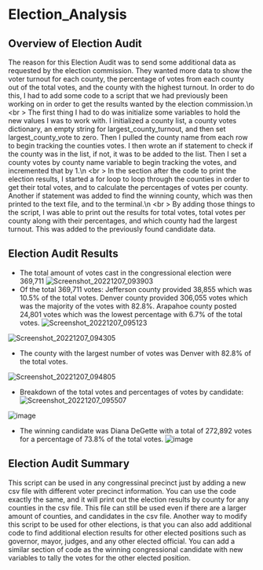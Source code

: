 # Election_Analysis
## Overview of Election Audit
The reason for this Election Audit was to send some additional data as requested by the election commission.  They wanted more data to show the voter turnout for each county, the percentage of votes from each county out of the total votes, and the county with the highest turnout.  In order to do this, I had to add some code to a script that we had previously been working on in order to get the results wanted by the election commission.\n
<br \>
The first thing I had to do was initialize some variables to hold the new values I was to work with.  I initialized a county list, a county votes dictionary, an empty string for largest_county_turnout, and then set largest_county_vote to zero.  Then I pulled the county name from each row to begin tracking the counties votes.  I then wrote an if statement to check if the county was in the list, if not, it was to be added to the list.  Then I set a county votes by county name variable to begin tracking the votes, and incremented that by 1.\n
<br \>
In the section after the code to print the election results, I started a for loop to loop through the counties in order to get their total votes, and to calculate the percentages of votes per county.  Another if statement was added to find the winning county, which was then printed to the text file, and to the terminal.\n
<br \>
By adding those things to the script, I was able to print out the results for total votes, total votes per county along with their percentages, and which county had the largest turnout.  This was added to the previously found candidate data.

## Election Audit Results
* The total amount of votes cast in the congressional election were 369,711
![Screenshot_20221207_093903](https://user-images.githubusercontent.com/45715246/206208241-81895bdc-0a05-4bbf-a76f-dea15a9cb582.png)
* Of the total 369,711 votes: Jefferson county provided 38,855 which was 10.5% of the total votes.  Denver county provided 306,055 votes which was the majority of the votes with 82.8%.  Arapahoe county posted 24,801 votes which was the lowest percentage with 6.7% of the total votes.
![Screenshot_20221207_095123](https://user-images.githubusercontent.com/45715246/206211322-21001959-4d29-4884-855e-f61a8b405f3d.png)

 ![Screenshot_20221207_094305](https://user-images.githubusercontent.com/45715246/206209777-fd4ad357-a589-468e-a0f3-7d56df903e8a.png)
* The county with the largest number of votes was Denver with 82.8% of the total votes.

![Screenshot_20221207_094805](https://user-images.githubusercontent.com/45715246/206210226-507d884f-ff1a-4acb-b1cc-e7628d29d1a4.png)

* Breakdown of the total votes and percentages of votes by candidate:
![Screenshot_20221207_095507](https://user-images.githubusercontent.com/45715246/206212099-a5ceaaa1-9c05-4d3e-b549-145d92b93ef4.png)

![image](https://user-images.githubusercontent.com/45715246/206211775-36f1f720-02b5-40f0-9347-cc25aa4d199b.png)
* The winning candidate was Diana DeGette with a total of 272,892 votes for a percentage of 73.8% of the total votes.
![image](https://user-images.githubusercontent.com/45715246/206212761-2fc9397a-709a-455d-81eb-02b7311b255e.png)

## Election Audit Summary
This script can be used in any congressinal precinct just by adding a new csv file with different voter precinct information.  You can use the code exactly the same, and it will print out the election results by county for any counties in the csv file.  This file can still be used even if there are a larger amount of counties, and candidates in the csv file.  Another way to modify this script to be used for other elections, is that you can also add additional code to find additional election results for other elected positions such as governor, mayor, judges, and any other elected official.  You can add a similar section of code as the winning congressional candidate with new variables to tally the votes for the other elected position.  

